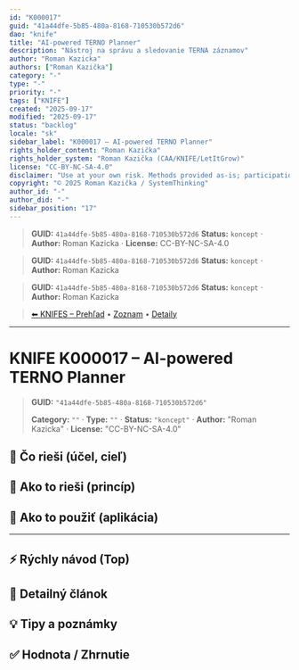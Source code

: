 ```yaml
---
id: "K000017"
guid: "41a44dfe-5b85-480a-8168-710530b572d6"
dao: "knife"
title: "AI-powered TERNO Planner"
description: "Nástroj na správu a sledovanie TERNA záznamov"
author: "Roman Kazicka"
authors: ["Roman Kazička"]
category: "-"
type: "-"
priority: "-"
tags: ["KNIFE"]
created: "2025-09-17"
modified: "2025-09-17"
status: "backlog"
locale: "sk"
sidebar_label: "K000017 – AI-powered TERNO Planner"
rights_holder_content: "Roman Kazička"
rights_holder_system: "Roman Kazička (CAA/KNIFE/LetItGrow)"
license: "CC-BY-NC-SA-4.0"
disclaimer: "Use at your own risk. Methods provided as-is; participation is voluntary and context-aware."
copyright: "© 2025 Roman Kazička / SystemThinking"
author_id: "-"
author_did: "-"
sidebar_position: "17"
---
```

<!-- body:start -->

<!-- fm-visible: start -->
> **GUID:** `41a44dfe-5b85-480a-8168-710530b572d6`
> **Status:** `koncept` · **Author:** Roman Kazicka · **License:** CC-BY-NC-SA-4.0
<!-- fm-visible: end -->
<!-- body:start -->

<!-- fm-visible: start -->
> **GUID:** `41a44dfe-5b85-480a-8168-710530b572d6`
> **Status:** `koncept` · **Author:** Roman Kazicka
<!-- fm-visible: end -->
<!-- body:start -->

<!-- fm-visible: start -->
> **GUID:** `41a44dfe-5b85-480a-8168-710530b572d6`
> **Status:** `koncept` · **Author:** Roman Kazicka
<!-- fm-visible: end -->
<!-- body:start -->

<!-- nav:knifes -->
> [⬅ KNIFES – Prehľad](../overview.md) • [Zoznam](../KNIFE_Overview_List.md) • [Detaily](../KNIFE_Overview_Details.md)
---
# KNIFE K000017 – AI-powered TERNO Planner
<!-- fm-visible: start -->

> **GUID:** `"41a44dfe-5b85-480a-8168-710530b572d6"`
>   
> **Category:** `""` · **Type:** `""` · **Status:** `"koncept"` · **Author:** "Roman Kazicka" · **License:** "CC-BY-NC-SA-4.0"
<!-- fm-visible: end -->


## 🎯 Čo rieši (účel, cieľ)

## 🧩 Ako to rieši (princíp)

## 🧪 Ako to použiť (aplikácia)

---

## ⚡ Rýchly návod (Top)

## 📜 Detailný článok

## 💡 Tipy a poznámky

## ✅ Hodnota / Zhrnutie
